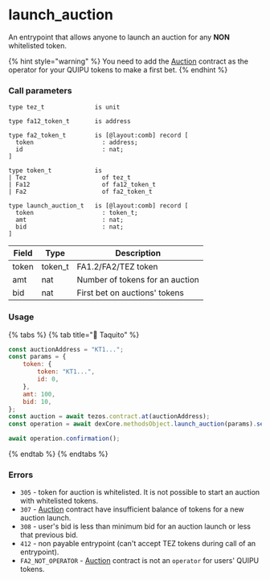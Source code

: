 # launch\_auction

An entrypoint that allows anyone to launch an auction for any **NON** whitelisted token.

{% hint style="warning" %}
You need to add the [Auction](../../) contract as the operator for your QUIPU tokens to make a first bet.
{% endhint %}

### Call parameters

```pascaligo
type tez_t              is unit

type fa12_token_t       is address

type fa2_token_t        is [@layout:comb] record [
  token                   : address;
  id                      : nat;
]

type token_t            is
| Tez                     of tez_t
| Fa12                    of fa12_token_t
| Fa2                     of fa2_token_t

type launch_auction_t   is [@layout:comb] record [
  token                   : token_t;
  amt                     : nat;
  bid                     : nat;
]
```

| Field | Type     | Description                     |
| ----- | -------- | ------------------------------- |
| token | token\_t | FA1.2/FA2/TEZ token             |
| amt   | nat      | Number of tokens for an auction |
| bid   | nat      | First bet on auctions' tokens   |

### Usage

{% tabs %}
{% tab title="🌮 Taquito" %}
```javascript
const auctionAddress = "KT1...";
const params = {
    token: {
        token: "KT1...",
        id: 0,
    },
    amt: 100,
    bid: 10,
};
const auction = await tezos.contract.at(auctionAddress);
const operation = await dexCore.methodsObject.launch_auction(params).send();

await operation.confirmation();
```
{% endtab %}
{% endtabs %}

### Errors

* `305` - token for auction is whitelisted. It is not possible to start an auction with whitelisted tokens.
* `307` - [Auction](../../) contract have insufficient balance of tokens for a new auction launch.
* `308` - user's bid is less than minimum bid for an auction launch or less that previous bid.
* `412` - non payable entrypoint (can't accept TEZ tokens during call of an entrypoint).
* `FA2_NOT_OPERATOR` - [Auction](../../) contract is not an `operator` for users' QUIPU tokens.

